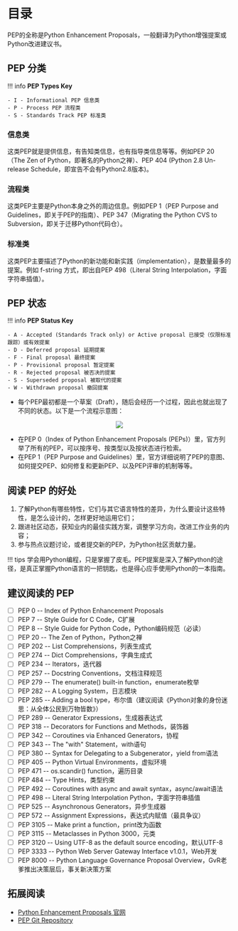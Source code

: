 # 目录

PEP的全称是Python Enhancement Proposals，一般翻译为Python增强提案或Python改进建议书。

## PEP 分类

!!! info
    **PEP Types Key**

    - I - Informational PEP 信息类
    - P - Process PEP 流程类
    - S - Standards Track PEP 标准类

### 信息类
这类PEP就是提供信息，有告知类信息，也有指导类信息等等。例如PEP 20（The Zen of Python，即著名的Python之禅）、PEP 404 (Python 2.8 Un-release Schedule，即宣告不会有Python2.8版本)。

### 流程类
这类PEP主要是Python本身之外的周边信息。例如PEP 1（PEP Purpose and Guidelines，即关于PEP的指南）、PEP 347（Migrating the Python CVS to Subversion，即关于迁移Python代码仓）。

### 标准类
这类PEP主要描述了Python的新功能和新实践（implementation），是数量最多的提案。例如 f-string 方式，即出自PEP 498（Literal String Interpolation，字面字符串插值）。

## PEP 状态

!!! info
    **PEP Status Key**

    - A - Accepted (Standards Track only) or Active proposal 已接受（仅限标准跟踪）或有效提案
    - D - Deferred proposal 延期提案
    - F - Final proposal 最终提案
    - P - Provisional proposal 暂定提案
    - R - Rejected proposal 被否决的提案
    - S - Superseded proposal 被取代的提案
    - W - Withdrawn proposal 撤回提案

- 每个PEP最初都是一个草案（Draft），随后会经历一个过程，因此也就出现了不同的状态。以下是一个流程示意图：

<div align=center>
<img src="https://s2.loli.net/2022/05/04/u3pQiaLoERxbIfF.png" />
</div>

- 在PEP 0（Index of Python Enhancement Proposals (PEPs)）里，官方列举了所有的PEP，可以按序号、按类型以及按状态进行检索。
- 在PEP 1（PEP Purpose and Guidelines）里，官方详细说明了PEP的意图、如何提交PEP、如何修复和更新PEP、以及PEP评审的机制等等。

## 阅读 PEP 的好处
1. 了解Python有哪些特性，它们与其它语言特性的差异，为什么要设计这些特性，是怎么设计的，怎样更好地运用它们；
2. 跟进社区动态，获知业内的最佳实践方案，调整学习方向，改进工作业务的内容；
3. 参与热点议题讨论，或者提交新的PEP，为Python社区贡献力量。

!!! tips
    学会用Python编程，只是掌握了皮毛。PEP提案是深入了解Python的途径，是真正掌握Python语言的一把钥匙，也是得心应手使用Python的一本指南。

## 建议阅读的 PEP

- [ ] PEP 0 -- Index of Python Enhancement Proposals
- [ ] PEP 7 -- Style Guide for C Code，C扩展
- [ ] PEP 8 -- Style Guide for Python Code，Python编码规范（必读）
- [ ] PEP 20 -- The Zen of Python，Python之禅
- [ ] PEP 202 -- List Comprehensions，列表生成式
- [ ] PEP 274 -- Dict Comprehensions，字典生成式
- [ ] PEP 234 -- Iterators，迭代器
- [ ] PEP 257 -- Docstring Conventions，文档注释规范
- [ ] PEP 279 -- The enumerate() built-in function，enumerate枚举
- [ ] PEP 282 -- A Logging System，日志模块
- [ ] PEP 285 -- Adding a bool type，布尔值（建议阅读《Python对象的身份迷思：从全体公民到万物皆数》）
- [ ] PEP 289 -- Generator Expressions，生成器表达式
- [ ] PEP 318 -- Decorators for Functions and Methods，装饰器
- [ ] PEP 342 -- Coroutines via Enhanced Generators，协程
- [ ] PEP 343 -- The "with" Statement，with语句
- [ ] PEP 380 -- Syntax for Delegating to a Subgenerator，yield from语法
- [ ] PEP 405 -- Python Virtual Environments，虚拟环境
- [ ] PEP 471 -- os.scandir() function，遍历目录
- [ ] PEP 484 -- Type Hints，类型约束
- [ ] PEP 492 -- Coroutines with async and await syntax，async/await语法
- [ ] PEP 498 -- Literal String Interpolation Python，字面字符串插值
- [ ] PEP 525 -- Asynchronous Generators，异步生成器
- [ ] PEP 572 -- Assignment Expressions，表达式内赋值（最具争议）
- [ ] PEP 3105 -- Make print a function，print改为函数
- [ ] PEP 3115 -- Metaclasses in Python 3000，元类
- [ ] PEP 3120 -- Using UTF-8 as the default source encoding，默认UTF-8
- [ ] PEP 3333 -- Python Web Server Gateway Interface v1.0.1，Web开发
- [ ] PEP 8000 -- Python Language Governance Proposal Overview，GvR老爹推出决策层后，事关新决策方案
## 拓展阅读
- [Python Enhancement Proposals 官网](https://peps.python.org/)
- [PEP Git Repository](https://github.com/python/peps)
